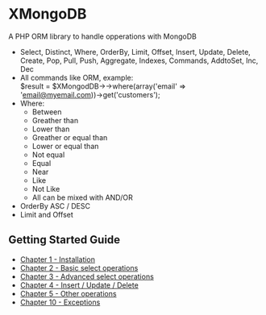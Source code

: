 # XMongoDB

A PHP ORM library to handle opperations with MongoDB

  - Select, Distinct, Where, OrderBy, Limit, Offset, Insert, Update, Delete, Create, Pop, Pull, Push, Aggregate, Indexes, Commands, AddtoSet, Inc, Dec
  - All commands like ORM, example:  
        $result = $XMongodDB->->where(array('email' => 'email@myemail.com))->get('customers');
  - Where:
    * Between
    * Greather than
    * Lower than
    * Greather or equal than
    * Lower or equal than
    * Not equal
    * Equal
    * Near
    * Like
    * Not Like
    * All can be mixed with AND/OR
  - OrderBy ASC / DESC
  - Limit and Offset

Getting Started Guide
---------------------

  * [Chapter 1 - Installation](./doc/1-installation.md)
  * [Chapter 2 - Basic select operations](./doc/2-basic-select-operations.md)
  * [Chapter 3 - Advanced select operations](./doc/3-advanced-select-operations.md)
  * [Chapter 4 - Insert / Update / Delete ](./doc/4-basic-iud-operations.md)
  * [Chapter 5 - Other operations ](./doc/5-other-operations.md)
  * [Chapter 10 - Exceptions](./doc/10-exceptions.md)


